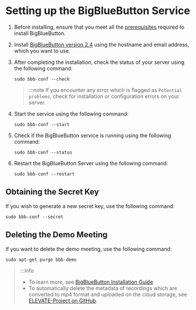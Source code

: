 # Setting up the BigBlueButton Service

1. Before installing, ensure that you meet all the [prerequisites](https://docs.bigbluebutton.org/2.4/install.html) required to install BigBlueButton.

2. Install [BigBlueButton version 2.4](https://docs.bigbluebutton.org/2.4/install.html) using the hostname and email address, which you want to use. 

3. After completing the installation, check the status of your server using the following command:

    ``` 
    sudo bbb-conf --check
    ```

    >:::note
    >If you encounter any error which is flagged as ```Potential problems```, check for installation or configuration errors on your server.

4. Start the service using the following command:

    ```
    sudo bbb-conf --start
    ```

5. Check if the BigBlueButton service is running using the following command:

    ``` 
    sudo bbb-conf --status
    ``` 
6. Restart the BigBlueButton Server using the following command:

    ```
    sudo bbb-conf --restart
    ```
## Obtaining the Secret Key

If you wish to generate a new secret key, use the following command:

``` 
sudo bbb-conf --secret
```
## Deleting the Demo Meeting

If you want to delete the demo meeting, use the following command:

``` 
sudo apt-get purge bbb-demo
```

>:::info
>* To learn more, see [BigBlueButton Installation Guide](https://docs.bigbluebutton.org/2.4/install.html).
>* To automatically delete the metadata of recordings which are converted to mp4 format and uploaded on the cloud storage, see [ELEVATE-Project on GitHub](https://github.com/ELEVATE-Project/elevate-utils/tree/master/BBB-Recordings).

